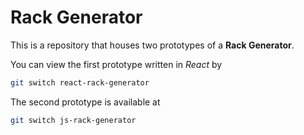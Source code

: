 # Rack Generator 

This is a repository that houses two prototypes of a **Rack Generator**.

You can view the first prototype written in _React_ by
```sh
git switch react-rack-generator
```

The second prototype is available at 
```sh
git switch js-rack-generator
```
